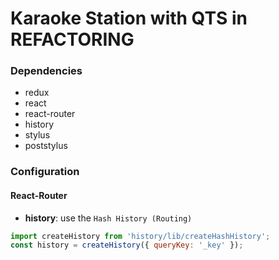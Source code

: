 Karaoke Station with QTS in REFACTORING
=====
### Dependencies
- redux
- react
- react-router
- history
- stylus
- poststylus

### Configuration
#### React-Router
- **history**: use the `Hash History (Routing)`
```js
import createHistory from 'history/lib/createHashHistory';
const history = createHistory({ queryKey: '_key' });
```
